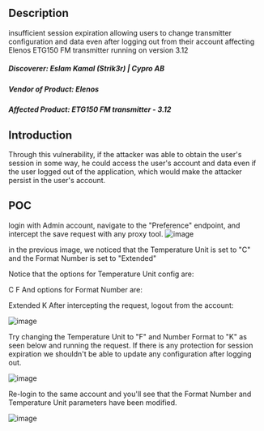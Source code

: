 ## Description

insufficient session expiration allowing users to change transmitter configuration and data even after logging out from their account affecting Elenos ETG150 FM transmitter running on version 3.12

##### Discoverer: Eslam Kamal (Strik3r) | Cypro AB
##### Vendor of Product: Elenos
##### Affected Product: ETG150 FM transmitter - 3.12


## Introduction
Through this vulnerability, if the attacker was able to obtain the user's session in some way, he could access the user's account and data even if the user logged out of the application, which would make the attacker persist in the user's account.

## POC

login with Admin account, navigate to the "Preference" endpoint, and intercept the save request with any proxy tool.
![image](https://github.com/strik3r0x1/Vulns/assets/94288990/46a94933-dc79-493f-bd6a-e00b5ba6206b)

in the previous image, we noticed that the Temperature Unit is set to "C" and the Format Number is set to "Extended"

Notice that the options for Temperature Unit config are:

C
F
And options for Format Number are:

Extended
K
After intercepting the request, logout from the account:

![image](https://github.com/strik3r0x1/Vulns/assets/94288990/909016ad-3949-4b96-8398-0b69fe2651e4)


Try changing the Temperature Unit to "F" and Number Format to "K" as seen below and running the request. If there is any protection for session expiration we shouldn't be able to update any configuration after logging out.

![image](https://github.com/strik3r0x1/Vulns/assets/94288990/c2004432-2190-4fc5-9a3d-0ce2ef10a2cd)

Re-login to the same account and you'll see that the Format Number and Temperature Unit parameters have been modified.

![image](https://github.com/strik3r0x1/Vulns/assets/94288990/70c90a6f-85e4-438b-bb40-52c49ff53220)
